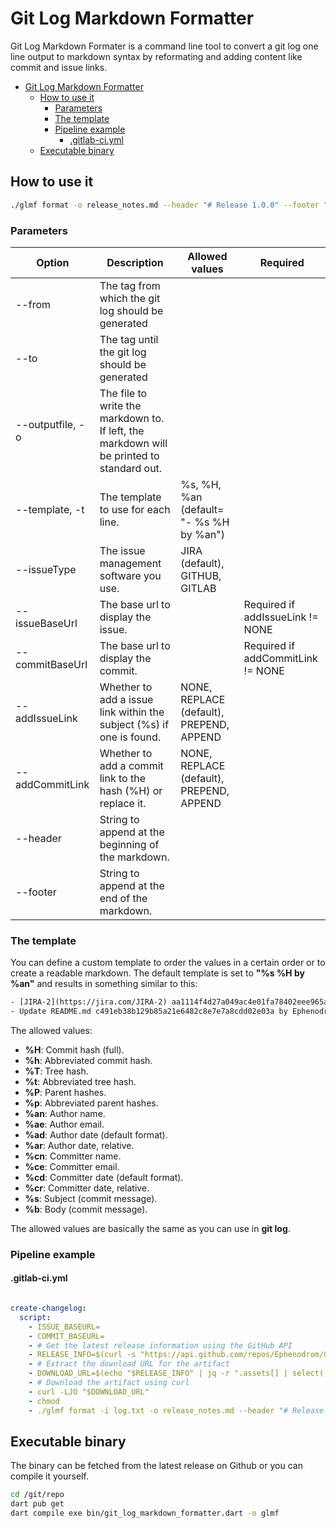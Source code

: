 # Git Log Markdown Formatter

Git Log Markdown Formater is a command line tool to convert a git log one line output to markdown syntax by reformating and adding content like commit and issue links.

- [Git Log Markdown Formatter](#git-log-markdown-formatter)
  - [How to use it](#how-to-use-it)
    - [Parameters](#parameters)
    - [The template](#the-template)
    - [Pipeline example](#pipeline-example)
      - [.gitlab-ci.yml](#gitlab-ciyml)
  - [Executable binary](#executable-binary)

## How to use it

```bash
./glmf format -o release_notes.md --header "# Release 1.0.0" --footer "Autogenerated by pipeline 56748" --issueBaseUrl "https://github.com/Ephenodrom/Git-Log-Markdown-Formatter/issues" --commitBaseUrl "https://github.com/Ephenodrom/Git-Log-Markdown-Formatter/commit/" --form "1.0.0" --to "1.0.1"
```

### Parameters

| Option | Description | Allowed values | Required |
| ------------- | ------------- | ------------- | ------------- |
| --from  | The tag from which the git log should be generated |  | |
| --to  | The tag until the git log should be generated |  | |
| --outputfile, -o  | The file to write the markdown to. If left, the markdown will be printed to standard out.  |  |  |
| --template, -t  | The template to use for each line. | %s, %H, %an (default= "- %s %H by %an") |  |
| --issueType | The issue management software you use. | JIRA (default), GITHUB, GITLAB |  |
| --issueBaseUrl | The base url to display the issue. |  | Required if addIssueLink != NONE |
| --commitBaseUrl | The base url to display the commit. |  | Required if addCommitLink != NONE |
| --addIssueLink  | Whether to add a issue link within the subject (%s) if one is found. | NONE, REPLACE (default), PREPEND, APPEND |  |
| --addCommitLink | Whether to add a commit link to the hash (%H) or replace it. | NONE, REPLACE (default), PREPEND, APPEND |  |
| --header | String to append at the beginning of the markdown. |  |  |
| --footer| String to append at the end of the markdown. |  |  |

### The template

You can define a custom template to order the values in a certain order or to create a readable markdown. The default template is set to **"%s %H by %an"** and results in something similar to this:

```txt
- [JIRA-2](https://jira.com/JIRA-2) aa1114f4d27a049ac4e01fa78402eee965a1528a by Ephenodrom
- Update README.md c491eb38b129b85a21e6482c8e7e7a8cdd02e03a by Ephenodrom
```

The allowed values:

- **%H**: Commit hash (full).
- **%h**: Abbreviated commit hash.
- **%T**: Tree hash.
- **%t**: Abbreviated tree hash.
- **%P**: Parent hashes.
- **%p**: Abbreviated parent hashes.
- **%an**: Author name.
- **%ae**: Author email.
- **%ad**: Author date (default format).
- **%ar**: Author date, relative.
- **%cn**: Committer name.
- **%ce**: Committer email.
- **%cd**: Committer date (default format).
- **%cr**: Committer date, relative.
- **%s**: Subject (commit message).
- **%b**: Body (commit message).

>>>
The allowed values are basically the same as you can use in **git log**.
>>>

### Pipeline example

#### .gitlab-ci.yml

```yaml

create-changelog:
  script:
    - ISSUE_BASEURL=
    - COMMIT_BASEURL=
    - # Get the latest release information using the GitHub API
    - RELEASE_INFO=$(curl -s "https://api.github.com/repos/Ephenodrom/Git-Log-Markdown-Formatter/releases/latest")
    - # Extract the download URL for the artifact
    - DOWNLOAD_URL=$(echo "$RELEASE_INFO" | jq -r ".assets[] | select(.name == \"glmf\") | .browser_download_url")
    - # Download the artifact using curl
    - curl -LJO "$DOWNLOAD_URL"
    - chmod
    - ./glmf format -i log.txt -o release_notes.md --header "# Release 1.0.0" --footer "Autogenerated by pipeline 56748" --issueBaseUrl "$ISSUE_BASEURL" --commitBaseUrl "https://github.com/Ephenodrom/Git-Log-Markdown-Formatter/commit/"

```

## Executable binary

The binary can be fetched from the latest release on Github or you can compile it yourself.

```bash
cd /git/repo
dart pub get
dart compile exe bin/git_log_markdown_formatter.dart -o glmf
```
